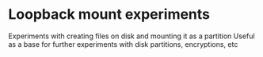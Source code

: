 # Loopback mount experiments

Experiments with creating files on disk and mounting it as a partition
Useful as a base for further experiments with disk partitions, encryptions, etc
